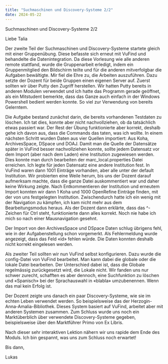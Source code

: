 ```yaml
---
title: "Suchmaschinen und Discovery-Systeme 2/2"
date: 2024-05-22
---
```


Suchmaschinen und Discovery-Systeme 2/2

Liebe Talia

Der zweite Teil der Suchmaschinen und Discovery-Systeme startete gleich mit einer Gruppenübung. Diese befasste sich erneut mit VuFind und behandelte die Datenintegration. Da diese Vorlesung wie alle anderen remote stattfand, wurde die Gruppenarbeit erledigt, indem ein Gruppenmitglied den Bildschirm teilte und für die anderen mitverfolgbar die Aufgaben bewältigte. Mir fiel die Ehre zu, die Arbeiten auszuführen. Dazu setzte der Dozent für beide Gruppen einen eigenen Server auf. Zuerst sollten wir über Putty den Zugriff herstellen. Wir hatten Putty bereits in anderen Modulen verwendet und ich hatte das Programm gerade geöffnet, als ein Mitstudent bemerkte, dass das Ganze auch einfach in der Windows Powershell bedient werden konnte. So viel zur Verwendung von bereits Gelerntem. 

Die Aufgabe bestand zunächst darin, die bereits vorhandenen Testdaten zu löschen. Ich tat dies, konnte aber nicht nachvollziehen, ob da tatsächlich etwas passiert war. Der Rest der Übung funktionierte aber korrekt, deshalb gehe ich davon aus, dass die Commands das taten, was ich wollte. In einem nächsten Schritt wurden Daten aus vier Quellen importiert: Aus Koha, ArchivesSpace, DSpace und DOAJ. Damit man die Quelle der Datensätze später in VuFind besser nachvollziehen konnte, sollte jedem Datensatz vor dem Import (aber nach dem Laden) eine Institution zugewiesen werden. Dies konnte man durch bearbeiten der marc_local.properties Datei erreichen. Ich legte für jeden Datensatz eine andere Institution fest. In VuFind waren dann 1001 Einträge vorhanden, aber alle unter der default Institution. Wir probierten eine Weile herum, bis uns der Dozent darauf aufmerksam machte, dass die ganze Datei auskommentiert war und daher keine Wirkung zeigte. Nach Entkommentieren der Institution und erneutem Import konnten wir dann 1 Koha und 1000 OpenRefine Einträge finden, mit der von uns festgelegten Institution. Zwischendurch hatte ich ein wenig mit der Navigation zu kämpfen, ich kam nicht mehr aus dem Bearbeitungsmodus heraus. Als der Dozent dann erklärte, dass das ^-Zeichen für Ctrl steht, funktionierte dann alles korrekt. Noch nie habe ich mich so nach einer Mausnavigation gesehnt.

Der Import von den ArchivesSpace und DSpace Daten schlug übrigens fehl, wie in der Aufgabenstellung schon vorgemerkt. Als Fehlermeldung wurde angezeigt, dass das Feld «id» fehlen würde. Die Daten konnten deshalb nicht korrekt eingelesen werden.

Als zweiter Teil sollten wir nun VuFind selbst konfigurieren. Dazu wurde die config-Datei von VuFind bearbeitet. Man kann dabei die globale oder die lokale Datei bearbeiten. Der Unterschied dabei ist, dass die Globale regelmässig zurückgesetzt wird, die Lokale nicht. Wir fanden uns nur schwer zurecht, schafften es aber dennoch, eine Suchfunktion zu löschen und «Spanisch» bei der Sprachauswahl in «blabla» umzubenennen. Wenn das mal kein Erfolg ist.

Der Dozent zeigte uns danach ein paar Discovery-Systeme, wie sie im echten Leben verwendet werden. So beispielsweise das der Herzogin-Anna-Amalia-Bibliothek. Dieses System basiert auf VuFind, arbeitet aber mit anderen Systemen zusammen. Zum Schluss wurde uns noch ein Marktüberblich über verwendete Discovery-Systeme gegeben, beispielsweise über den Marktführer Primo von Ex Libris. 

Nach dieser sehr interaktiven Lektion nähern wir uns rapide dem Ende des Moduls. Ich bin gespannt, was uns zum Schluss noch erwartet!

Bis dann,

Lukas







